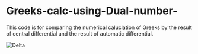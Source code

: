 # Greeks-calc-using-Dual-number-
This code is for comparing the numerical caluclation of Greeks by the result of central differential and the result of automatic  differential.

![Delta](https://user-images.githubusercontent.com/54795218/79705371-68c93480-82f0-11ea-936f-14a8cb3561b9.png)
